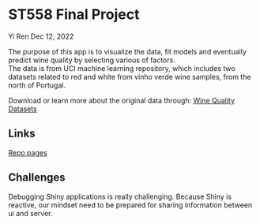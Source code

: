 ST558 Final Project
================
Yi Ren
Dec 12, 2022

The purpose of this app is to visualize the data, fit models and eventually predict wine quality by selecting various of factors.   
The data is from UCI machine learning repository, which includes two datasets related to red and white from vinho verde wine samples, from the north of Portugal. 

Download or learn more about the original data through: [Wine Quality Datasets](https://archive.ics.uci.edu/ml/machine-learning-databases/wine-quality/)

## Links
[Repo pages](https://github.com/rraeyyi/Final-Project)

## Challenges
Debugging Shiny applications is really challenging. Because Shiny is reactive, our mindset need to be prepared for sharing information between ui and server. 
